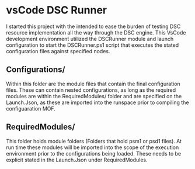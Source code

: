 # vsCode DSC Runner

I started this project with the intended to ease the burden of testing DSC resource implementation all the way through the DSC engine. This VsCode development environment utilized the DSCRunner module and launch configuration to start the DSCRunner.ps1 script that executes the stated configuration files against specified nodes. 


## Configurations/
Within this folder are the module files that contain the final configuration files. 
These can contain nested configurations, as long as the required modules are within the RequiredModules/ folder and are specified on the Launch.Json, as these are imported into the runspace prior to compiling the configuaration MOF.

## RequiredModules/
This folder holds module folders (Folders that hold psm1 or psd1 files). At run time these modules will be imported into the scope of the execution environment prior to the configurations being loaded. These needs to be explicit stated in the Launch.Json under RequiredModules. 

